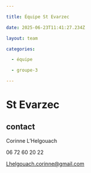 ```yaml
---

title: Équipe St Evarzec 

date: 2025-06-23T11:41:27.234Z

layout: team

categories:

  - équipe

  - groupe-3

---
```


# St Evarzec 



## contact 

Corinne L’Helgouach

06 72 60 20 22

Lhelgouach.corinne@gmail.com

